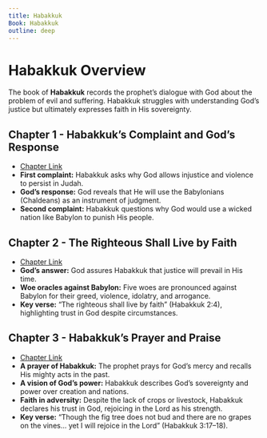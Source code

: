 ```yaml
---
title: Habakkuk
Book: Habakkuk
outline: deep
---
```


# Habakkuk Overview

The book of **Habakkuk** records the prophet’s dialogue with God about the problem of evil and suffering. Habakkuk struggles with understanding God’s justice but ultimately expresses faith in His sovereignty.

## Chapter 1 - Habakkuk’s Complaint and God’s Response
- [Chapter Link](./hab-1)
- **First complaint:** Habakkuk asks why God allows injustice and violence to persist in Judah.
- **God’s response:** God reveals that He will use the Babylonians (Chaldeans) as an instrument of judgment.
- **Second complaint:** Habakkuk questions why God would use a wicked nation like Babylon to punish His people.

## Chapter 2 - The Righteous Shall Live by Faith
- [Chapter Link](./hab-2)
- **God’s answer:** God assures Habakkuk that justice will prevail in His time.
- **Woe oracles against Babylon:** Five woes are pronounced against Babylon for their greed, violence, idolatry, and arrogance.
- **Key verse:** “The righteous shall live by faith” (Habakkuk 2:4), highlighting trust in God despite circumstances.

## Chapter 3 - Habakkuk’s Prayer and Praise
- [Chapter Link](./hab-3)
- **A prayer of Habakkuk:** The prophet prays for God’s mercy and recalls His mighty acts in the past.
- **A vision of God’s power:** Habakkuk describes God’s sovereignty and power over creation and nations.
- **Faith in adversity:** Despite the lack of crops or livestock, Habakkuk declares his trust in God, rejoicing in the Lord as his strength.
- **Key verse:** “Though the fig tree does not bud and there are no grapes on the vines... yet I will rejoice in the Lord” (Habakkuk 3:17–18).

